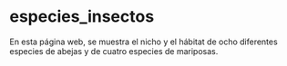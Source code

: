 # especies_insectos
En esta página web, se muestra el nicho y el hábitat de ocho diferentes especies de abejas y de cuatro especies de mariposas. 
